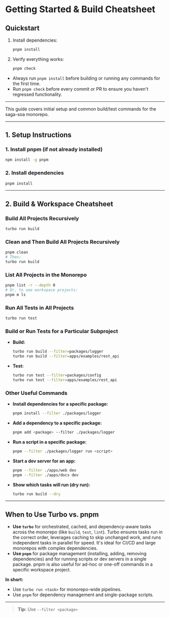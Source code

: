 # Getting Started & Build Cheatsheet

## Quickstart

1. Install dependencies:
   ```sh
   pnpm install
   ```
2. Verify everything works:
   ```sh
   pnpm check
   ```

- Always run `pnpm install` before building or running any commands for the first time.
- Run `pnpm check` before every commit or PR to ensure you haven't regressed functionality.

---

This guide covers initial setup and common build/test commands for the saga-soa monorepo.

---

## 1. Setup Instructions

### 1. Install pnpm (if not already installed)

```sh
npm install -g pnpm
```

### 2. Install dependencies

```sh
pnpm install
```

---

## 2. Build & Workspace Cheatsheet

### Build All Projects Recursively

```sh
turbo run build
```

### Clean and Then Build All Projects Recursively

```sh
pnpm clean
# Then:
turbo run build
```

### List All Projects in the Monorepo

```sh
pnpm list -r --depth 0
# Or, to see workspace projects:
pnpm m ls
```

### Run All Tests in All Projects

```sh
turbo run test
```

### Build or Run Tests for a Particular Subproject

- **Build:**
  ```sh
  turbo run build --filter=packages/logger
  turbo run build --filter=apps/examples/rest_api
  ```
- **Test:**
  ```sh
  turbo run test --filter=packages/config
  turbo run test --filter=apps/examples/rest_api
  ```

### Other Useful Commands

- **Install dependencies for a specific package:**
  ```sh
  pnpm install --filter ./packages/logger
  ```
- **Add a dependency to a specific package:**
  ```sh
  pnpm add <package> --filter ./packages/logger
  ```
- **Run a script in a specific package:**
  ```sh
  pnpm --filter ./packages/logger run <script>
  ```
- **Start a dev server for an app:**
  ```sh
  pnpm --filter ./apps/web dev
  pnpm --filter ./apps/docs dev
  ```
- **Show which tasks will run (dry run):**
  ```sh
  turbo run build --dry
  ```

---

## When to Use Turbo vs. pnpm

- **Use `turbo`** for orchestrated, cached, and dependency-aware tasks across the monorepo (like `build`, `test`, `lint`). Turbo ensures tasks run in the correct order, leverages caching to skip unchanged work, and runs independent tasks in parallel for speed. It's ideal for CI/CD and large monorepos with complex dependencies.
- **Use `pnpm`** for package management (installing, adding, removing dependencies) and for running scripts or dev servers in a single package. pnpm is also useful for ad-hoc or one-off commands in a specific workspace project.

**In short:**

- Use `turbo run <task>` for monorepo-wide pipelines.
- Use `pnpm` for dependency management and single-package scripts.

---

> **Tip:** Use `--filter <package>`
